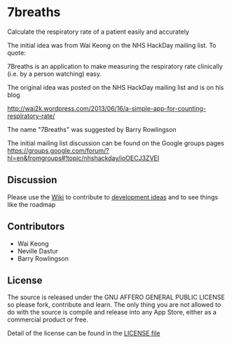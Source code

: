 7breaths
========

Calculate the respiratory rate of a patient easily and accurately

The initial idea was from Wai Keong on the NHS HackDay mailing list. To quote:



7Breaths is an application to make measuring the respiratory rate clinically (i.e. by a person watching) easy.

The original idea was posted on the NHS HackDay mailing list and is on his blog

http://wai2k.wordpress.com/2013/06/16/a-simple-app-for-counting-respiratory-rate/

The name "7Breaths" was suggested by Barry Rowlingson

The initial mailing list discussion can be found on the Google groups pages https://groups.google.com/forum/?hl=en&fromgroups#!topic/nhshackday/ioOECJ3ZVEI

## Discussion

Please use the [Wiki](https://github.com/ClinicalSoftwareSolutions/7breaths/wiki) to contribute to [development ideas](https://github.com/ClinicalSoftwareSolutions/7breaths/wiki/Initial-ideas-for-app) and to see things like the roadmap

## Contributors

+ Wai Keong
+ Neville Dastur
+ Barry Rowlingson

## License

The source is released under the GNU AFFERO GENERAL PUBLIC LICENSE so please fork, contribute and learn. The only thing you are not allowed to do with the source is compile and release into any App Store, either as a commercial product or free.

Detail of the license can be found in the [LICENSE file](https://github.com/ClinicalSoftwareSolutions/7breaths/blob/master/LICENSE)